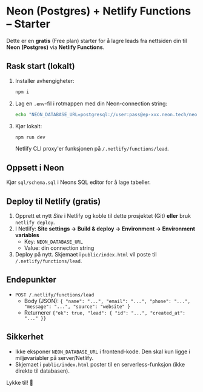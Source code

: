 # Neon (Postgres) + Netlify Functions – Starter

Dette er en **gratis** (Free plan) starter for å lagre leads fra nettsiden din til **Neon (Postgres)** via **Netlify Functions**.

## Rask start (lokalt)

1. Installer avhengigheter:
   ```bash
   npm i
   ```

2. Lag en `.env`-fil i rotmappen med din Neon-connection string:
   ```bash
   echo "NEON_DATABASE_URL=postgresql://user:pass@ep-xxx.neon.tech/neondb" > .env
   ```

3. Kjør lokalt:
   ```bash
   npm run dev
   ```
   Netlify CLI proxy'er funksjonen på `/.netlify/functions/lead`.

## Oppsett i Neon

Kjør `sql/schema.sql` i Neons SQL editor for å lage tabeller.

## Deploy til Netlify (gratis)

1. Opprett et nytt _Site_ i Netlify og koble til dette prosjektet (Git) **eller** bruk `netlify deploy`.
2. I Netlify: **Site settings → Build & deploy → Environment → Environment variables**
   - Key: `NEON_DATABASE_URL`
   - Value: din connection string
3. Deploy på nytt. Skjemaet i `public/index.html` vil poste til `/.netlify/functions/lead`.

## Endepunkter

- `POST /.netlify/functions/lead`
  - Body (JSON): `{ "name": "...", "email": "...", "phone": "...", "message": "...", "source": "website" }`
  - Returnerer `{"ok": true, "lead": { "id": "...", "created_at": "..." }}`

## Sikkerhet

- Ikke eksponer `NEON_DATABASE_URL` i frontend-kode. Den skal kun ligge i miljøvariabler på server/Netlify.
- Skjemaet i `public/index.html` poster til en serverless-funksjon (ikke direkte til databasen).

Lykke til! 🚀
